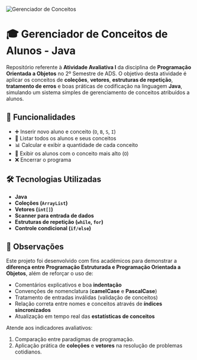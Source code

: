 ![Gerenciador de Conceitos](https://img.shields.io/badge/atividade%20avaliativa-java-blueviolet)

# 🎓 Gerenciador de Conceitos de Alunos - Java

Repositório referente à **Atividade Avaliativa I** da disciplina de **Programação Orientada a Objetos** no 2º Semestre de ADS. O objetivo desta atividade é aplicar os conceitos de **coleções**, **vetores**, **estruturas de repetição**, **tratamento de erros** e boas práticas de codificação na linguagem **Java**, simulando um sistema simples de gerenciamento de conceitos atribuídos a alunos.

## 📌 Funcionalidades

- ➕ Inserir novo aluno e conceito (`O`, `B`, `S`, `I`)
- 📃 Listar todos os alunos e seus conceitos
- 📊 Calcular e exibir a quantidade de cada conceito
- 🌟 Exibir os alunos com o conceito mais alto (`O`)
- ❌ Encerrar o programa

## 🛠️ Tecnologias Utilizadas

- **Java**
- **Coleções (`ArrayList`)**
- **Vetores (`int[]`)**
- **Scanner para entrada de dados**
- **Estruturas de repetição (`while`, `for`)**
- **Controle condicional (`if/else`)**

## 📝 Observações

Este projeto foi desenvolvido com fins acadêmicos para demonstrar a **diferença entre Programação Estruturada e Programação Orientada a Objetos**, além de reforçar o uso de:

- Comentários explicativos e boa **indentação**
- Convenções de nomenclatura (**camelCase** e **PascalCase**)
- Tratamento de entradas inválidas (validação de conceitos)
- Relação correta entre nomes e conceitos através de **índices sincronizados**
- Atualização em tempo real das **estatísticas de conceitos**

Atende aos indicadores avaliativos:
1. Comparação entre paradigmas de programação.
2. Aplicação prática de **coleções** e **vetores** na resolução de problemas cotidianos.
